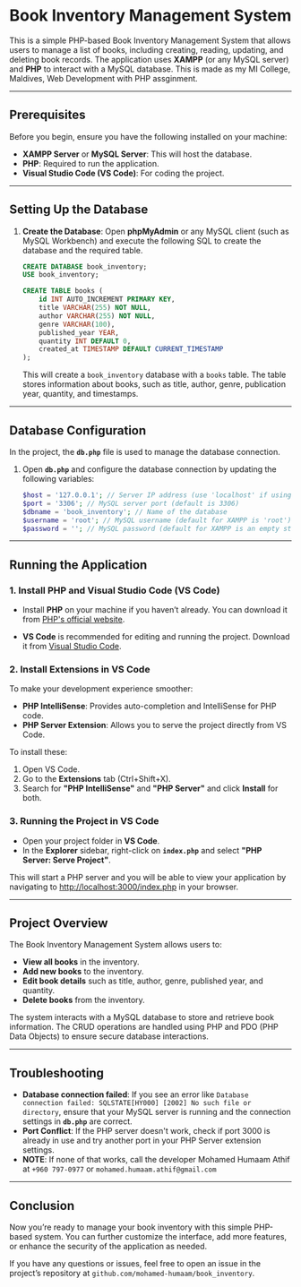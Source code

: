 # Book Inventory Management System

This is a simple PHP-based Book Inventory Management System that allows users to manage a list of books, including creating, reading, updating, and deleting book records. The application uses **XAMPP** (or any MySQL server) and **PHP** to interact with a MySQL database.
This is made as my MI College, Maldives, Web Development with PHP assginment.

---

## Prerequisites

Before you begin, ensure you have the following installed on your machine:

- **XAMPP Server** or **MySQL Server**: This will host the database.
- **PHP**: Required to run the application.
- **Visual Studio Code (VS Code)**: For coding the project.

---

## Setting Up the Database

1. **Create the Database**:
   Open **phpMyAdmin** or any MySQL client (such as MySQL Workbench) and execute the following SQL to create the database and the required table.

   ```sql
   CREATE DATABASE book_inventory;
   USE book_inventory;

   CREATE TABLE books (
       id INT AUTO_INCREMENT PRIMARY KEY,
       title VARCHAR(255) NOT NULL,
       author VARCHAR(255) NOT NULL,
       genre VARCHAR(100),
       published_year YEAR,
       quantity INT DEFAULT 0,
       created_at TIMESTAMP DEFAULT CURRENT_TIMESTAMP
   );
   ```

   This will create a `book_inventory` database with a `books` table. The table stores information about books, such as title, author, genre, publication year, quantity, and timestamps.

---

## Database Configuration

In the project, the **`db.php`** file is used to manage the database connection.

1. Open **`db.php`** and configure the database connection by updating the following variables:

   ```php
   $host = '127.0.0.1'; // Server IP address (use 'localhost' if using XAMPP)
   $port = '3306'; // MySQL server port (default is 3306)
   $dbname = 'book_inventory'; // Name of the database
   $username = 'root'; // MySQL username (default for XAMPP is 'root')
   $password = ''; // MySQL password (default for XAMPP is an empty string)
   ```

---

## Running the Application

### 1. Install PHP and Visual Studio Code (VS Code)

- Install **PHP** on your machine if you haven’t already. You can download it from [PHP's official website](https://www.php.net/downloads.php).
  
- **VS Code** is recommended for editing and running the project. Download it from [Visual Studio Code](https://code.visualstudio.com/).

### 2. Install Extensions in VS Code

To make your development experience smoother:

- **PHP IntelliSense**: Provides auto-completion and IntelliSense for PHP code.
- **PHP Server Extension**: Allows you to serve the project directly from VS Code.

To install these:

1. Open VS Code.
2. Go to the **Extensions** tab (Ctrl+Shift+X).
3. Search for **"PHP IntelliSense"** and **"PHP Server"** and click **Install** for both.

### 3. Running the Project in VS Code

- Open your project folder in **VS Code**.
- In the **Explorer** sidebar, right-click on **`index.php`** and select **"PHP Server: Serve Project"**.
  
This will start a PHP server and you will be able to view your application by navigating to [http://localhost:3000/index.php](http://localhost:3000/index.php) in your browser.

---

## Project Overview

The Book Inventory Management System allows users to:

- **View all books** in the inventory.
- **Add new books** to the inventory.
- **Edit book details** such as title, author, genre, published year, and quantity.
- **Delete books** from the inventory.

The system interacts with a MySQL database to store and retrieve book information. The CRUD operations are handled using PHP and PDO (PHP Data Objects) to ensure secure database interactions.

---

## Troubleshooting

- **Database connection failed**: If you see an error like `Database connection failed: SQLSTATE[HY000] [2002] No such file or directory`, ensure that your MySQL server is running and the connection settings in **`db.php`** are correct.
- **Port Conflict**: If the PHP server doesn't work, check if port 3000 is already in use and try another port in your PHP Server extension settings.
- **NOTE**: If none of that works, call the developer Mohamed Humaam Athif at `+960 797-0977` or `mohamed.humaam.athif@gmail.com`

---

## Conclusion

Now you’re ready to manage your book inventory with this simple PHP-based system. You can further customize the interface, add more features, or enhance the security of the application as needed.

If you have any questions or issues, feel free to open an issue in the project’s repository at `github.com/mohamed-humaam/book_inventory`.